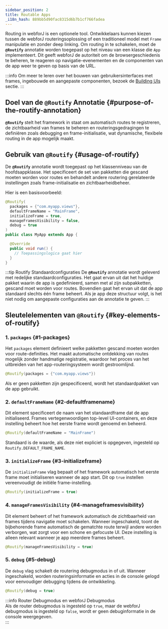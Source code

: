 ```yaml
---
sidebar_position: 2
title: Routable Apps
_i18n_hash: 889bb5d90fac8315d6b7b1cf766fadea
---
```

Routing in webforJ is een optionele tool. Ontwikkelaars kunnen kiezen tussen de webforJ routeringsoplossing of een traditioneel model met `Frame` manipulatie en zonder deep linking. Om routing in te schakelen, moet de **`@Routify`** annotatie worden toegepast op het niveau van een klasse die `App` implementeert. Dit geeft webforJ de autoriteit om de browsergeschiedenis te beheren, te reageren op navigatie-evenementen en de componenten van de app weer te geven op basis van de URL.

:::info
Om meer te leren over het bouwen van gebruikersinterfaces met frames, ingebouwde en aangepaste componenten, bezoek de [Building UIs](../building-ui/basics) sectie.
:::

## Doel van de `@Routify` Annotatie {#purpose-of-the-routify-annotation}

**`@Routify`** stelt het framework in staat om automatisch routes te registreren, de zichtbaarheid van frames te beheren en routeringsgedragingen te definiëren zoals debugging en frame-initialisatie, wat dynamische, flexibele routing in de app mogelijk maakt.

## Gebruik van `@Routify` {#usage-of-routify}

De **`@Routify`** annotatie wordt toegepast op het klassenniveau van de hoofdsappklasse. Het specificeert de set van pakketten die gescand moeten worden voor routes en behandelt andere routering gerelateerde instellingen zoals frame-initialisatie en zichtbaarheidbeheer.

Hier is een basisvoorbeeld:

```java
@Routify(
  packages = {"com.myapp.views"},
  defaultFrameName = "MainFrame",
  initializeFrame = true,
  manageFramesVisibility = false,
  debug = true
)
public class MyApp extends App {

  @Override
  public void run() {
    // Toepassingslogica gaat hier
  }
}
```

:::tip Routify Standaardconfiguraties
De **`@Routify`** annotatie wordt geleverd met redelijke standaardconfiguraties. Het gaat ervan uit dat het huidige pakket waarin de app is gedefinieerd, samen met al zijn subpakketten, gescand moet worden voor routes. Bovendien gaat het ervan uit dat de app standaard slechts één frame beheert. Als je app deze structuur volgt, is het niet nodig om aangepaste configuraties aan de annotatie te geven.
:::

## Sleutelelementen van `@Routify` {#key-elements-of-routify}

### 1. **`packages`** {#1-packages}

Het `packages` element definieert welke pakketten gescand moeten worden voor route-definities. Het maakt automatische ontdekking van routes mogelijk zonder handmatige registratie, waardoor het proces van het uitbreiden van het app-routeringsysteem wordt gestroomlijnd.

```java
@Routify(packages = {"com.myapp.views"})
```

Als er geen pakketten zijn gespecificeerd, wordt het standaardpakket van de app gebruikt.

### 2. **`defaultFrameName`** {#2-defaultframename}

Dit element specificeert de naam van het standaardframe dat de app initialiseerd. Frames vertegenwoordigen top-level UI-containers, en deze instelling beheert hoe het eerste frame wordt genoemd en beheerd.

```java
@Routify(defaultFrameName = "MainFrame")
```

Standaard is de waarde, als deze niet expliciet is opgegeven, ingesteld op `Routify.DEFAULT_FRAME_NAME`.

### 3. **`initializeFrame`** {#3-initializeframe}

De `initializeFrame` vlag bepaalt of het framework automatisch het eerste frame moet initialiseren wanneer de app start. Dit op `true` instellen vereenvoudigt de initiële frame-instelling.

```java
@Routify(initializeFrame = true)
```

### 4. **`manageFramesVisibility`** {#4-manageframesvisibility}

Dit element beheert of het framework automatisch de zichtbaarheid van frames tijdens navigatie moet schakelen. Wanneer ingeschakeld, toont de bijbehorende frame automatisch de gematchte route terwijl andere worden verborgen, wat zorgt voor een schone en gefocuste UI. Deze instelling is alleen relevant wanneer je app meerdere frames beheert.

```java
@Routify(manageFramesVisibility = true)
```

### 5. **`debug`** {#5-debug}

De `debug` vlag schakelt de routering debugmodus in of uit. Wanneer ingeschakeld, worden routeringsinformatie en acties in de console gelogd voor eenvoudiger debugging tijdens de ontwikkeling. 

```java
@Routify(debug = true)
```

:::info Router Debugmodus en webforJ Debugmodus  
Als de router debugmodus is ingesteld op `true`, maar de webforJ debugmodus is ingesteld op `false`, wordt er geen debuginformatie in de console weergegeven.  
:::
